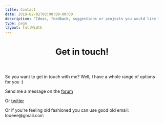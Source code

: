 ```yaml
---
title: Contact
date: 2018-02-02T00:00:00-00:00
description: "Ideas, feedback, suggestions or projects you would like to work on with me? Get in touch at and I'll get back to you ASAP!"
type: page
layout: fullWidth
---
```

<header>
  <h1>Get in touch!</h1>
</header>
<div id="article" itemprop="text">
  <p>
    So you want to get in touch with me? Well, I have a whole range of options for you :)
  </p>
  <p>
    Send me a message on the <a href="https://discourse.threejs.org/">forum</a>
  </p>
  <p>
    Or <a href="https://twitter.com/looeeeb">twitter</a>
  </p>
  <p>
    Or if you're feeling old fashioned you can use good old email: looeee@gmail.com
  </p>
</div>